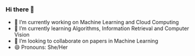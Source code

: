 ### Hi there 👋

- 🔭 I’m currently working on Machine Learning and Cloud Computing
- 🌱 I’m currently learning Algorithms, Information Retrieval and Computer Vision
- 👯 I’m looking to collaborate on papers in Machine Learning
- 😄 Pronouns: She/Her



<!--
**subhasrim2001/subhasrim2001** is a ✨ _special_ ✨ repository because its `README.md` (this file) appears on your GitHub profile.

Here are some ideas to get you started:

- 🔭 I’m currently working on ...
- 🌱 I’m currently learning ...
- 👯 I’m looking to collaborate on ...
- 🤔 I’m looking for help with ...
- 💬 Ask me about ...
- 📫 How to reach me: ...
- 😄 Pronouns: ...
- ⚡ Fun fact: ...
-->
